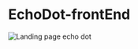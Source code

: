 # EchoDot-frontEnd
![Landing page echo dot](https://github.com/AlexMatsu/EchoDot-frontEnd/assets/106101990/abee6b85-044f-4e7d-a0cc-3d04ea02c8cf)
